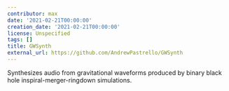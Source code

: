 ```yaml
---
contributor: max
date: '2021-02-21T00:00:00'
creation_date: '2021-02-21T00:00:00'
license: Unspecified
tags: []
title: GWSynth
external_url: https://github.com/AndrewPastrello/GWSynth
---
```


Synthesizes audio from gravitational waveforms produced by binary black hole inspiral-merger-ringdown simulations.

